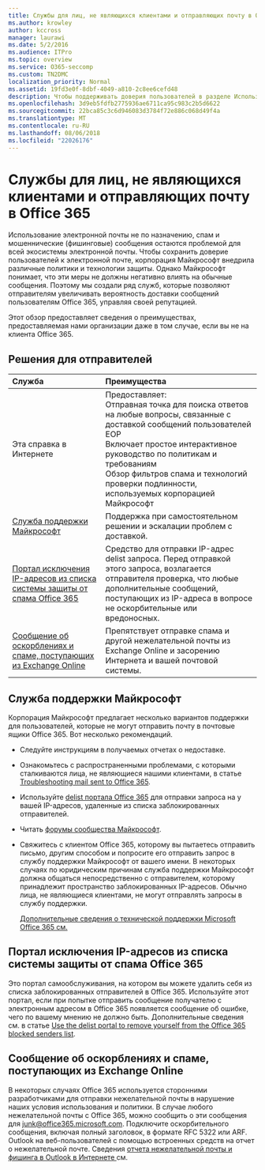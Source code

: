 ```yaml
---
title: Службы для лиц, не являющихся клиентами и отправляющих почту в Office 365
ms.author: krowley
author: kccross
manager: laurawi
ms.date: 5/2/2016
ms.audience: ITPro
ms.topic: overview
ms.service: O365-seccomp
ms.custom: TN2DMC
localization_priority: Normal
ms.assetid: 19fd3e0f-8dbf-4049-a810-2c8ee6cefd48
description: Чтобы поддерживать доверия пользователей в разделе Использование электронной почты, Microsoft поместить на месте различные политики и технологии для защиты пользователей.
ms.openlocfilehash: 3d9eb5fdfb2775936ae6711ca95c983c2b5d6622
ms.sourcegitcommit: 22bca85c3c6d946083d3784f72e886c068d49f4a
ms.translationtype: MT
ms.contentlocale: ru-RU
ms.lasthandoff: 08/06/2018
ms.locfileid: "22026176"
---
```

# <a name="services-for-non-customers-sending-mail-to-office-365"></a>Службы для лиц, не являющихся клиентами и отправляющих почту в Office 365
  
Использование электронной почты не по назначению, спам и мошеннические (фишинговые) сообщения остаются проблемой для всей экосистемы электронной почты. Чтобы сохранить доверие пользователей к электронной почте, корпорация Майкрософт внедрила различные политики и технологии защиты. Однако Майкрософт понимает, что эти меры не должны негативно влиять на обычные сообщения. Поэтому мы создали ряд служб, которые позволяют отправителям увеличивать вероятность доставки сообщений пользователям Office 365, управляя своей репутацией. 

  
Этот обзор предоставляет сведения о преимуществах, предоставляемая нами организации даже в том случае, если вы не на клиента Office 365.
  
## <a name="sender-solutions"></a>Решения для отправителей
<a name="sectionSection0"> </a>

|**Служба**|**Преимущества**|
|:-----|:-----|
|Эта справка в Интернете  <br/> | Предоставляет:  <br/>  Отправная точка для поиска ответов на любые вопросы, связанные с доставкой сообщений пользователей EOP  <br/>  Включает простое интерактивное руководство по политикам и требованиям  <br/>  Обзор фильтров спама и технологий проверки подлинности, используемых корпорацией Майкрософт  <br/> |
|[Служба поддержки Майкрософт](services-for-non-customers.md#AboutSupport) <br/> |Поддержка при самостоятельном решении и эскалации проблем с доставкой.  <br/> |
|[Портал исключения IP-адресов из списка системы защиты от спама Office 365](services-for-non-customers.md#DelistPortal) <br/> |Средство для отправки IP-адрес delist запроса. Перед отправкой этого запроса, возлагается отправителя проверка, что любые дополнительные сообщений, поступающих из IP-адреса в вопросе не оскорбительные или вредоносных.  <br/> |
|[Сообщение об оскорблениях и спаме, поступающих из Exchange Online](services-for-non-customers.md#ReportOurJunk) <br/> |Препятствует отправке спама и другой нежелательной почты из Exchange Online и засорению Интернета и вашей почтовой системы.  <br/> |
   
## <a name="microsoft-support"></a>Служба поддержки Майкрософт
<a name="AboutSupport"> </a>

Корпорация Майкрософт предлагает несколько вариантов поддержки для пользователей, которые не могут отправить почту в почтовые ящики Office 365. Вот несколько рекомендаций.
  
- Следуйте инструкциям в получаемых отчетах о недоставке.
    
- Ознакомьтесь с распространенными проблемами, с которыми сталкиваются лица, не являющиеся нашими клиентами, в статье [Troubleshooting mail sent to Office 365](troubleshooting-mail-sent-to-office-365.md).
    
- Используйте [delist портала Office 365](https://sender.office.com) для отправки запроса на у вашей IP-адресов, удаленные из списка заблокированных отправителей. 
    
- Читать [форумы сообщества Майкрософт](https://community.office365.com/en-us/f/).
    
- Свяжитесь с клиентом Office 365, которому вы пытаетесь отправить письмо, другим способом и попросите его отправить запрос в службу поддержки Майкрософт от вашего имени. В некоторых случаях по юридическим причинам служба поддержки Майкрософт должна общаться непосредственно с отправителем, которому принадлежит пространство заблокированных IP-адресов. Обычно лица, не являющиеся клиентами, не могут отправлять запросы в службу поддержки.
    
     [Дополнительные сведения о технической поддержки Microsoft Office 365 см.](https://technet.microsoft.com/library/office-365-support.aspx)
    
## <a name="office-365-anti-spam-ip-delist-portal"></a>Портал исключения IP-адресов из списка системы защиты от спама Office 365
<a name="DelistPortal"> </a>

Это портал самообслуживания, на котором вы можете удалить себя из списка заблокированных отправителей в Office 365. Используйте этот портал, если при попытке отправить сообщение получателю с электронным адресом в Office 365 появляется сообщение об ошибке, чего по вашему мнению не должно быть. Дополнительные сведения см. в статье [Use the delist portal to remove yourself from the Office 365 blocked senders list](use-the-delist-portal-to-remove-yourself-from-the-office-365-blocked-senders-lis.md).
  
## <a name="abuse-and-spam-reporting-for-junk-email-originating-from-exchange-online"></a>Сообщение об оскорблениях и спаме, поступающих из Exchange Online
<a name="ReportOurJunk"> </a>

В некоторых случаях Office 365 используется сторонними разработчиками для отправки нежелательной почты в нарушение наших условия использования и политики. В случае любого нежелательной почты с Office 365, можно сообщить о эти сообщения для [junk@office365.microsoft.com](mailto:junk@office365.microsoft.com). Подключите оскорбительного сообщения, включая полный заголовок, в формате RFC 5322 или ARF. Outlook на веб-пользователей с помощью встроенных средств на отчет о нежелательной почте. Сведения [отчета нежелательной почты и фишинга в Outlook в Интернете ](report-junk-email-and-phishing-scams-in-outlook-on-the-web-eop.md)см.
  

